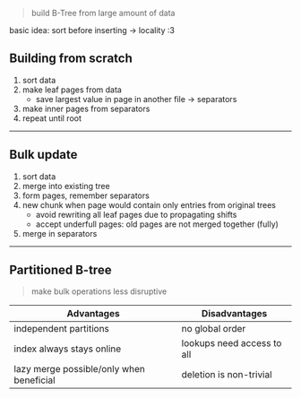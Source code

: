 > build B-Tree from large amount of data

basic idea: sort before inserting -> locality :3

## Building from scratch

1. sort data
2. make leaf pages from data
	- save largest value in page in another file -> separators
3. make inner pages from separators
4. repeat until root

-----
## Bulk update

1. sort data
2. merge into existing tree
3. form pages, remember separators
4. new chunk when page would contain only entries from original trees
	- avoid rewriting all leaf pages due to propagating shifts
	- accept underfull pages: old pages are not merged together (fully)
1. merge in separators

------

## Partitioned B-tree

> make bulk operations less disruptive

| Advantages                               | Disadvantages              |
| ---------------------------------------- | -------------------------- |
| independent partitions                   | no global order            |
| index always stays online                | lookups need access to all |
| lazy merge possible/only when beneficial | deletion is non-trivial    |